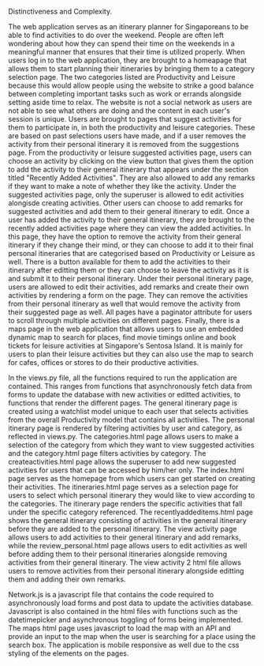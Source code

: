 Distinctiveness and Complexity.

The web application serves as an itinerary planner for Singaporeans to be able to find activities to do over the weekend. People are often left wondering about how they can spend their time on the weekends
in a meaningful manner that ensures that their time is utilized properly. When users log in to the web application, they are brought to a homeapage that allows them to start planning their itineraries by bringing them
to a category selection page. The two categories listed are Productivity and Leisure because this would allow people using the website to strike a good balance between completing important tasks
such as work or errands alongside setting aside time to relax. The website is not a social network as users are not able to see what others are doing and the content in each user's session is unique.
Users are brought to pages that suggest activities for them to participate in, in both the productivity and leisure categories. These are based on past selections users have made, and if a user removes the activity from their personal itinerary
it is removed from the suggestions page. From the productivity or leisure suggested activities page, users can choose an activity by clicking on the view button that gives them the option to
add the activity to their general itinerary that appears under the section titled "Recently Added Activities". They are also allowed to add any remarks if they want to make a note of whether they like the activity.
Under the suggested activities page, only the superuser is allowed to edit activities alongisde creating activities. Other users can choose to add remarks for suggested activities and add them to their general itinerary
to edit. Once a user has added the activity to their general itinerary, they are brought to the recently added activities page where they can view the added activities. In this page, they have the option to
remove the activity from their general itinerary if they change their mind, or they can choose to add it to their final personal itineraries that are categorised based on Productivity or Leisure as well.
There is a button available for them to add the activities to their itinerary after editting them or they can choose to leave the activity as it is and submit it to their personal itinerary.
Under their personal itinerary page, users are allowed to edit their activities, add remarks and create their own activities by rendering a form on the page. They can remove the activities from their
personal itinerary as well that would remove the activity from their suggested page as well. All pages have a paginator attribute for users to scroll through multiple activities on different pages.
Finally, there is a maps page in the web application that allows users to use an embedded dynamic map to search for places, find movie timings online and book tickets for leisure activities
at Singapore's Sentosa Island. It is mainly for users to plan their leisure activities but they can also use the map to search for cafes, offices or stores to do their productive activities.


In the views.py file, all the functions required to run the application are contained. This ranges from functions that asynchronously fetch data from forms to update the database with new activities or editted activities,
to functions that render the different pages. The general itinerary page is created using a watchlist model unique to each user that selects activities from the overall Productivity model that contains all activitiies.
The personal itinerary page is rendered by filtering activities by user and category, as reflected in views.py. The categories.html page allows users to make a selection of the category from which they want to view
suggested activities and the category.html page filters activities by category. The createactivities.html page allows the superuser to add new suggested activities for users that can be accessed by him/her only.
The index.html page serves as the homepage from which users can get started on creating their activities. The itineraries.html page serves as a selection page for users to select which
personal itinerary they would like to view according to the categories. The itinerary page renders the specific activities that fall under the specific category referenced. The recentlyaddeditems.html page shows the general itinerary
consisting of activities in the general itinerary before they are added to the personal itinerary. The view activity page allows users to add activities to their general itinerary and add remarks, while the review_personal.html page
allows users to edit activities as well before adding them to their personal itineraries alongside removing activities from their general itinerary. The view activity 2 html file allows users to remove activities from their personal itinerary alongside editting them and
adding their own remarks.

Network.js is a javascript file that contains the code required to asynchronously load forms and post data to update the activities database. Javascript is also contained in the html files with functions such as the
datetimepicker and asynchronous toggling of forms being implemented. The maps html page uses javascript to load the map with an API and provide an input to the map when the user is searching for a place using the search box.
The application is mobile responsive as well due to the css styling of the elements on the pages.